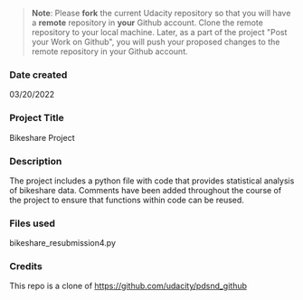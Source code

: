 >**Note**: Please **fork** the current Udacity repository so that you will have a **remote** repository in **your** Github account. Clone the remote repository to your local machine. Later, as a part of the project "Post your Work on Github", you will push your proposed changes to the remote repository in your Github account.

### Date created
03/20/2022

### Project Title
Bikeshare Project

### Description
The project includes a python file with code that provides statistical analysis of bikeshare data.
Comments have been added throughout the course of the project to ensure that functions within code can be reused.

### Files used
bikeshare_resubmission4.py

### Credits
This repo is a clone of https://github.com/udacity/pdsnd_github

